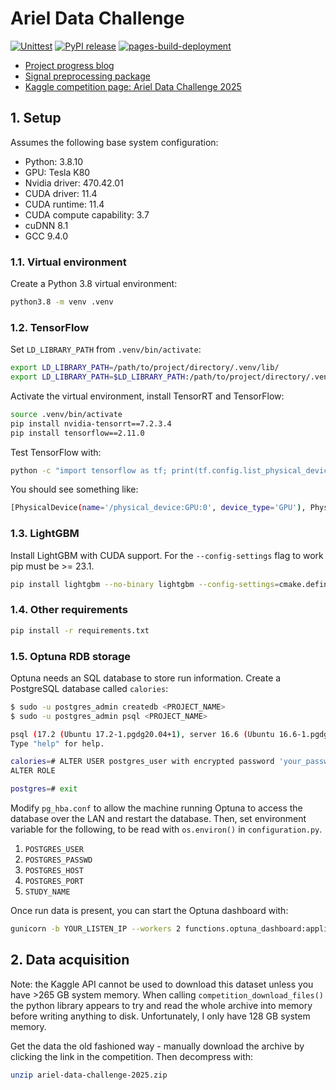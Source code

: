 # Ariel Data Challenge

[![Unittest](https://github.com/gperdrizet/ariel-data-challenge/actions/workflows/unittest.yml/badge.svg)](https://github.com/gperdrizet/ariel-data-challenge/actions/workflows/unittest.yml)
[![PyPI release](https://github.com/gperdrizet/ariel-data-challenge/actions/workflows/pypi_release.yml/badge.svg)](https://github.com/gperdrizet/ariel-data-challenge/actions/workflows/pypi_release.yml)
[![pages-build-deployment](https://github.com/gperdrizet/ariel-data-challenge/actions/workflows/pages/pages-build-deployment/badge.svg)](https://github.com/gperdrizet/ariel-data-challenge/actions/workflows/pages/pages-build-deployment)

- [Project progress blog](https://gperdrizet.github.io/ariel-data-challenge/)
- [Signal preprocessing package](https://pypi.org/project/ariel-data-preprocessing/)
- [Kaggle competition page: Ariel Data Challenge 2025](https://www.kaggle.com/competitions/ariel-data-challenge-2025/overview)


## 1. Setup

Assumes the following base system configuration:

- Python: 3.8.10
- GPU: Tesla K80
- Nvidia driver: 470.42.01
- CUDA driver: 11.4
- CUDA runtime: 11.4
- CUDA compute capability: 3.7
- cuDNN 8.1
- GCC 9.4.0


### 1.1. Virtual environment

Create a Python 3.8 virtual environment:

```bash
python3.8 -m venv .venv
```


### 1.2. TensorFlow

Set `LD_LIBRARY_PATH` from `.venv/bin/activate`:

```bash
export LD_LIBRARY_PATH=/path/to/project/directory/.venv/lib/
export LD_LIBRARY_PATH=$LD_LIBRARY_PATH:/path/to/project/directory/.venv/lib/python3.8/site-packages/tensorrt/
```

Activate the virtual environment, install TensorRT and TensorFlow:

```bash
source .venv/bin/activate
pip install nvidia-tensorrt==7.2.3.4
pip install tensorflow==2.11.0
```

Test TensorFlow with:

```bash
python -c "import tensorflow as tf; print(tf.config.list_physical_devices('GPU'))"
```

You should see something like:

```bash
[PhysicalDevice(name='/physical_device:GPU:0', device_type='GPU'), PhysicalDevice(name='/physical_device:GPU:1', device_type='GPU'), PhysicalDevice(name='/physical_device:GPU:2', device_type='GPU')]
```


### 1.3. LightGBM

Install LightGBM with CUDA support. For the `--config-settings` flag to work pip must be >= 23.1.

```bash
pip install lightgbm --no-binary lightgbm --config-settings=cmake.define.USE_CUDA=ON
```


### 1.4. Other requirements

```bash
pip install -r requirements.txt
```


### 1.5. Optuna RDB storage

Optuna needs an SQL database to store run information. Create a PostgreSQL database called `calories`:

```bash
$ sudo -u postgres_admin createdb <PROJECT_NAME>
$ sudo -u postgres_admin psql <PROJECT_NAME>

psql (17.2 (Ubuntu 17.2-1.pgdg20.04+1), server 16.6 (Ubuntu 16.6-1.pgdg20.04+1))
Type "help" for help.

calories=# ALTER USER postgres_user with encrypted password 'your_password';
ALTER ROLE

postgres=# exit
```

Modify `pg_hba.conf` to allow the machine running Optuna to access the database over the LAN and restart the database. Then, set environment variable for the following, to be read with `os.environ()` in `configuration.py`.

1. `POSTGRES_USER`
2. `POSTGRES_PASSWD`
3. `POSTGRES_HOST`
4. `POSTGRES_PORT`
5. `STUDY_NAME`

Once run data is present, you can start the Optuna dashboard with:

```bash
gunicorn -b YOUR_LISTEN_IP --workers 2 functions.optuna_dashboard:application
```


## 2. Data acquisition

Note: the Kaggle API cannot be used to download this dataset unless you have >265 GB system memory. When calling `competition_download_files()` the python library appears to try and read the whole archive into memory before writing anything to disk. Unfortunately, I only have 128 GB system memory.

Get the data the old fashioned way - manually download the archive by clicking the link in the competition. Then decompress with:

```bash
unzip ariel-data-challenge-2025.zip
```
